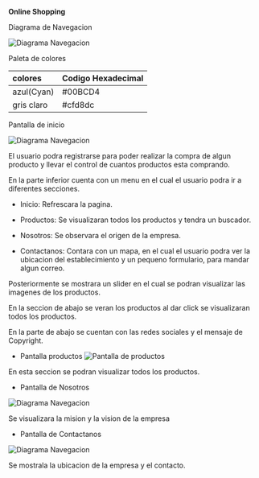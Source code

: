 **Online Shopping**


Diagrama de Navegacion


![Diagrama Navegacion](imagenes/diagrama.jpeg)


Paleta de colores

| colores         | Codigo Hexadecimal    |
| :------------- | :-------------        |
| azul(Cyan)     | #00BCD4               |
| gris claro     | #cfd8dc               |


Pantalla de inicio


![Diagrama Navegacion](imagenes/home.jpeg)


El usuario podra registrarse para poder realizar la compra de algun producto y llevar el control de cuantos productos esta comprando.


En la parte inferior cuenta con un menu en el cual el usuario podra ir a diferentes secciones.


- Inicio: Refrescara la pagina.

- Productos: Se visualizaran todos los productos y tendra un buscador.

- Nosotros: Se observara el origen de la empresa.

- Contactanos: Contara con un mapa, en el cual el usuario podra ver la ubicacion del establecimiento y un pequeno formulario, para mandar algun correo.


Posteriormente se mostrara un slider en el cual se podran visualizar las imagenes de los productos.


En la seccion de abajo se veran los productos al dar click se visualizaran todos los productos.


En la parte de abajo se cuentan con las redes sociales y el mensaje de Copyright.

- Pantalla productos
![Pantalla de productos](imagenes/producto.jpeg)


En esta seccion se podran visualizar todos los productos.


- Pantalla de Nosotros

![Diagrama Navegacion](imagenes/nosotros.jpeg)


Se visualizara la mision y la vision de la empresa


- Pantalla de Contactanos


![Diagrama Navegacion](imagenes/ubicacion.jpeg)


Se mostrala la ubicacion de la empresa y el contacto.
